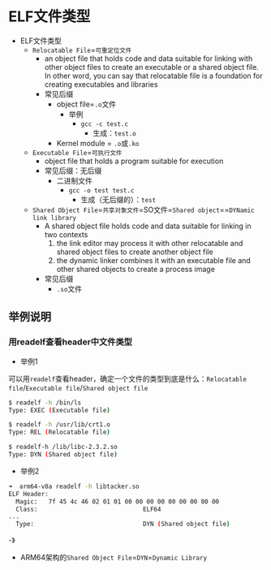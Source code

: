 # ELF文件类型

* ELF文件类型
  * `Relocatable File`=`可重定位文件`
    * an object file that holds code and data suitable for linking with other object files to create an executable or a shared object file. In other word, you can say that relocatable file is a foundation for creating executables and libraries
    * 常见后缀
      * object file=`.o`文件
        * 举例
          * `gcc -c test.c`
            * 生成：`test.o`
      * Kernel module = `.o`或`.ko`
  * `Executable File`=`可执行文件`
    * object file that holds a program suitable for execution
    * 常见后缀：无后缀
      * 二进制文件
        * `gcc -o test test.c`
          * 生成（无后缀的）：`test`
  * `Shared Object File`=`共享对象文件`=SO文件=`Shared object`==`DYNamic link library`
    * A shared object file holds code and data suitable for linking in two contexts
      1. the link editor may process it with other relocatable and shared object files to create another object file
      2. the dynamic linker combines it with an executable file and other shared objects to create a process image
    * 常见后缀
      * `.so`文件

## 举例说明

### 用readelf查看header中文件类型

* 举例1

可以用`readelf`查看header，确定一个文件的类型到底是什么：`Relocatable file`/`Executable file`/`Shared object file`

```bash
$ readelf -h /bin/ls
Type: EXEC (Executable file)

$ readelf -h /usr/lib/crt1.o
Type: REL (Relocatable file)

$ readelf-h /lib/libc-2.3.2.so
Type: DYN (Shared object file)
```

* 举例2

```bash
➜  arm64-v8a readelf -h libtacker.so
ELF Header:
  Magic:   7f 45 4c 46 02 01 01 00 00 00 00 00 00 00 00 00
  Class:                             ELF64
...
  Type:                              DYN (Shared object file)
```

-》

* ARM64架构的`Shared Object File`=`DYN`=`Dynamic Library`
